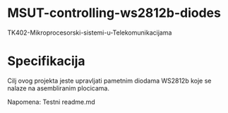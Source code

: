 # MSUT-controlling-ws2812b-diodes

TK402-Mikroprocesorski-sistemi-u-Telekomunikacijama

# Specifikacija

Cilj ovog projekta jeste upravljati pametnim diodama WS2812b koje se nalaze na asembliranim plocicama.

Napomena: Testni readme.md
